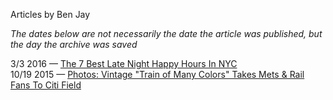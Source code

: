 Articles by Ben Jay

*The dates below are not necessarily the date the article was published, but the day the archive was saved*

3/3 2016 — [The 7 Best Late Night Happy Hours In NYC](https://web.archive.org/web/20160303185101/http://gothamist.com/2016/03/03/the_best_late_night_happy_hours_in.php)  
10/19 2015 — [Photos: Vintage &quot;Train of Many Colors&quot; Takes Mets &amp; Rail Fans To Citi Field](https://web.archive.org/web/20151019070730/http://gothamist.com/2015/10/18/7_train_of_many_colors_takes_mets_f.php)  
